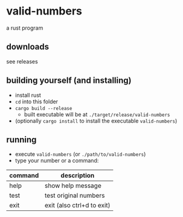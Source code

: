 # valid-numbers

a rust program

## downloads

see releases

## building yourself (and installing)

- install rust
- `cd` into this folder
- `cargo build --release`
  - built executable will be at `./target/release/valid-numbers`
- (optionally `cargo install` to install the executable `valid-numbers`)

## running

- execute `valid-numbers` (or `./path/to/valid-numbers`)
- type your number or a command:

| command | description                |
| ------- | -------------------------- |
| help    | show help message          |
| test    | test original numbers      |
| exit    | exit (also ctrl+d to exit) |

